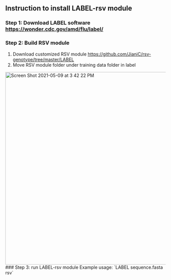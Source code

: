 ## Instruction to install LABEL-rsv module

### Step 1: Download LABEL software https://wonder.cdc.gov/amd/flu/label/
### Step 2: Build RSV module
1. Download customized RSV module https://github.com/JianiC/rsv-genotype/tree/master/LABEL
2. Move RSV module folder under training data folder in label
<img width="605" alt="Screen Shot 2021-05-09 at 3 42 22 PM" src="https://user-images.githubusercontent.com/47227610/117586049-c7bc4000-b0e3-11eb-85fb-9fd1aecee024.png">
### Step 3: run LABEL-rsv module
Example usage: `LABEL sequence.fasta rsv`
